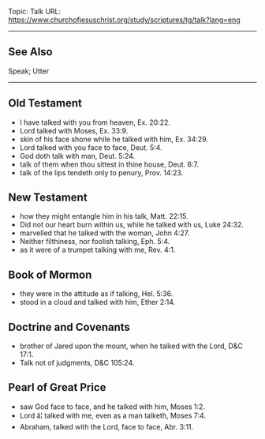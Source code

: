 Topic: Talk
URL: https://www.churchofjesuschrist.org/study/scriptures/tg/talk?lang=eng

---

## See Also

Speak; Utter

---

## Old Testament

- I have talked with you from heaven, Ex. 20:22.
- Lord talked with Moses, Ex. 33:9.
- skin of his face shone while he talked with him, Ex. 34:29.
- Lord talked with you face to face, Deut. 5:4.
- God doth talk with man, Deut. 5:24.
- talk of them when thou sittest in thine house, Deut. 6:7.
- talk of the lips tendeth only to penury, Prov. 14:23.

## New Testament

- how they might entangle him in his talk, Matt. 22:15.
- Did not our heart burn within us, while he talked with us, Luke 24:32.
- marvelled that he talked with the woman, John 4:27.
- Neither filthiness, nor foolish talking, Eph. 5:4.
- as it were of a trumpet talking with me, Rev. 4:1.

## Book of Mormon

- they were in the attitude as if talking, Hel. 5:36.
- stood in a cloud and talked with him, Ether 2:14.

## Doctrine and Covenants

- brother of Jared upon the mount, when he talked with the Lord, D&C 17:1.
- Talk not of judgments, D&C 105:24.

## Pearl of Great Price

- saw God face to face, and he talked with him, Moses 1:2.
- Lord â¦ talked with me, even as a man talketh, Moses 7:4.
- Abraham, talked with the Lord, face to face, Abr. 3:11.


